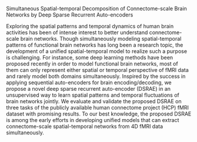 Simultaneous Spatial-temporal Decomposition of Connectome-scale Brain Networks by Deep Sparse Recurrent Auto-encoders


Exploring the spatial patterns and temporal dynamics of human brain activities has been of intense interest to better understand connectome-scale brain networks. Though simultaneously modeling spatial-temporal patterns of functional brain networks has long been a research topic, the development of a unified spatial-temporal model to realize such a purpose is challenging. For instance, some deep learning methods have been proposed recently in order to model functional brain networks, most of them can only represent either spatial or temporal perspective of fMRI data and rarely model both domains simultaneously. Inspired by the success in applying sequential auto-encoders for brain encoding/decoding, we propose a novel deep sparse recurrent auto-encoder (DSRAE) in an unsupervised way to learn spatial patterns and temporal fluctuations of brain networks jointly. We evaluate and validate the proposed DSRAE on three tasks of the publicly available human connectome project (HCP) fMRI dataset with promising results. To our best knowledge, the proposed DSRAE is among the early efforts in developing unified models that can extract connectome-scale spatial-temporal networks from 4D fMRI data simultaneously. 
